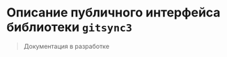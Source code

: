 Описание публичного интерфейса библиотеки `gitsync3`
=========

<!-- TOC insertAnchor:true -->


<!-- /TOC -->

> Документация в разработке

<!-- TODO: Подготовить документацию -->